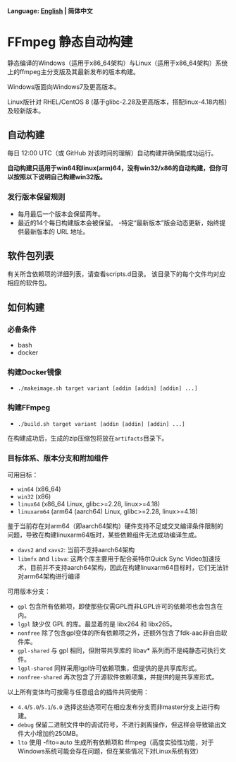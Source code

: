 #### Language: [English](./README.md) | 简体中文
# FFmpeg 静态自动构建

静态编译的Windows（适用于x86_64架构）与Linux（适用于x86_64架构）系统上的ffmpeg主分支版及其最新发布的版本构建。

Windows版面向Windows7及更高版本。

Linux版针对 RHEL/CentOS 8 (基于glibc-2.28及更高版本，搭配linux-4.18内核) 及较新版本。

## 自动构建

每日 12:00 UTC（或 GitHub 对该时间的理解）自动构建并确保能成功运行。

**自动构建只适用于win64和linux(arm)64，没有win32/x86的自动构建，但你可以按照以下说明自己构建win32版。**

### 发行版本保留规则

- 每月最后一个版本会保留两年。
- 最近的14个每日构建版本会被保留。
-特定“最新版本”版会动态更新，始终提供最新版本的 URL 地址。

## 软件包列表

有关所含依赖项的详细列表，请查看scripts.d目录。
该目录下的每个文件均对应相应的软件包。

## 如何构建

### 必备条件

* bash
* docker

### 构建Docker镜像

* `./makeimage.sh target variant [addin [addin] [addin] ...]`

### 构建FFmpeg

* `./build.sh target variant [addin [addin] [addin] ...]`

在构建成功后，生成的zip压缩包将放在`artifacts`目录下。

### 目标体系、版本分支和附加组件

可用目标：
* `win64` (x86_64)
* `win32` (x86)
* `linux64` (x86_64 Linux, glibc>=2.28, linux>=4.18)
* `linuxarm64` (arm64 (aarch64) Linux, glibc>=2.28, linux>=4.18)

鉴于当前存在对arm64（即aarch64架构）硬件支持不足或交叉编译条件限制的问题，导致在构建linuxarm64版时，某些依赖组件无法成功编译生成。

* `davs2` and `xavs2`: 当前不支持aarch64架构
* `libmfx` and `libva`: 这两个库主要用于配合英特尔Quick Sync Video加速技术，目前并不支持aarch64架构，因此在构建linuxarm64目标时，它们无法针对arm64架构进行编译

可用版本分支：
* `gpl` 包含所有依赖项，即使那些仅需GPL而非LGPL许可的依赖项也会包含在内。
* `lgpl` 缺少仅 GPL 的库。最显着的是 libx264 和 libx265。
* `nonfree` 除了包含gpl变体的所有依赖项之外，还额外包含了fdk-aac非自由软件库。
* `gpl-shared` 与 gpl 相同，但附带共享库的 libav* 系列而不是纯静态可执行文件。
* `lgpl-shared` 同样采用lgpl许可依赖项集，但提供的是共享库形式。
* `nonfree-shared` 再次包含了开源软件依赖项集，并提供的是共享库形式。

以上所有变体均可按需与任意组合的插件共同使用：
* `4.4`/`5.0`/`5.1`/`6.0` 选择这些选项可在相应发布分支而非master分支上进行构建。
* `debug` 保留二进制文件中的调试符号，不进行剥离操作，但这样会导致输出文件大小增加约250MB。
* `lto` 使用 -flto=auto 生成所有依赖项和 ffmpeg（高度实验性功能，对于Windows系统可能会存在问题，但在某些情况下对Linux系统有效）
